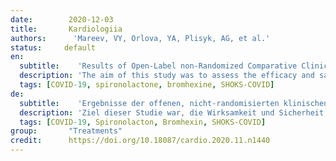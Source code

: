 ```yaml
---
date:        2020-12-03
title:       Kardiologiia
authors:      'Mareev, VY, Orlova, YA, Plisyk, AG, et al.'
status:     default
en:
  subtitle:    'Results of Open-Label non-Randomized Comparative Clinical Trial: "BromhexIne and Spironolactone for CoronаvirUs Infection requiring hospiTalization (BISCUIT)"'
  description: 'The aim of this study was to assess the efficacy and safety of a combination of bromhexine at a dose of 8 mg 4 times a day and spironolactone 50 mg per day in patients with mild and moderate COVID 19.Material and methods It was an open, prospective comparative non-randomized study. 103 patients were included (33 in the bromhexine and spironolactone group and 70 in the control group). All patients had a confirmed 2019 novel coronavirus infection (COVID 19) based on a positive polymerase chain reaction (PCR) for SARS-CoV-2 virus RNA and/or a typical pattern of viral pneumonia on multispiral computed tomography. The severity of lung damage was limited to stage I-II, the level of CRP should not exceed 60 mg/dL and SO2 in the air within 92-98%. The duration of treatment is 10 days.Results The decrease in scores on the SHOKS-COVID scale, which, in addition to assessing the clinical status, the dynamics of CRP (a marker of inflammation), D-dimer (a marker of thrombus formation), and the degree of lung damage on CT (primary endpoint) was statistically significant in both groups and differences between them was not identified. Analysis for the group as a whole revealed a statistically significant reduction in hospitalization time from 10.4 to 9.0 days (by 1.5 days) and fever time from 6.5 to 3.9 days (by 2.5 days). Given the incomplete balance of the groups, the main analysis included 66 patients who were match with using propensity score matching. In matched patients, temperature normalization in the bromhexine/spironolactone group occurred 2 days faster than in the control group. Virus elimination by the 10th day was recorded in all patients in the bromhexine/spironolactone group; the control group viremia continued in 23.3%. The number of patients who had a positive PCR to the SARS-CoV-2 virus on the 10th day of hospitalization or longer (≥10 days) hospitalization in the control group was 20/21 (95.2%), and in the group with bromhexine /spironolactone -14/24 (58.3%). The odds ratio of having a positive PCR or more than ten days of hospitalization was 0.07 with bromhexine and spironolactone versus controls. No side effects were reported in the study group.Conclusion The combination of bromhexine with spironolactone appeared effective in treating a new coronavirus infection by achieving a faster normalization of the clinical condition, lowering the temperature one and a half times faster, and reducing explanatory combine endpoint the viral load or long duration of hospitalization (≥ 10 days).'
  tags: [COVID-19, spironolactone, bromhexine, SHOKS-COVID]
de: 
  subtitle:    'Ergebnisse der offenen, nicht-randomisierten klinischen Vergleichsstudie: "Bromhexin und Spironolacton bei hospitalisierungspflichtiger Coronavirus-Infektion (BISCUIT)"'
  description: 'Ziel dieser Studie war, die Wirksamkeit und Sicherheit einer Kombination aus Bromhexin in einer Dosis von 8 mg viermal täglich und Spironolacton 50 mg pro Tag bei Patienten mit leichter und mittelschwerer COVID 19 zu bewerten.Material und Methoden Es handelte sich um eine offene, prospektive, vergleichende, nicht-randomisierte Studie. 103 Patienten wurden eingeschlossen (33 in der Bromhexin- und Spironolacton-Gruppe und 70 in der Kontrollgruppe). Alle Patienten hatten eine bestätigte 2019 neuartige Coronavirus-Infektion (COVID 19) auf der Grundlage einer positiven Polymerase-Kettenreaktion (PCR) für SARS-CoV-2-Virus-RNA und/oder eines typischen Musters einer viralen Lungenentzündung auf der multispiralen Computertomographie. Der Schweregrad der Lungenschädigung wurde auf das Stadium I-II begrenzt, der CRP-Wert sollte 60 mg/dL nicht überschreiten und der SO2-Gehalt der Luft innerhalb von 92-98 % liegen. Ergebnisse Der Rückgang der Werte auf der SHOKS-COVID-Skala, die neben dem klinischen Status auch die Dynamik von CRP (einem Entzündungsmarker), D-Dimer (einem Marker für die Thrombusbildung) und den Grad der Lungenschädigung im CT (primärer Endpunkt) bewertet, war in beiden Gruppen statistisch signifikant, und es wurden keine Unterschiede zwischen ihnen festgestellt. Die Analyse für die Gesamtgruppe ergab eine statistisch signifikante Verringerung der Krankenhausaufenthaltszeit von 10,4 auf 9,0 Tage (um 1,5 Tage) und der Fieberzeit von 6,5 auf 3,9 Tage (um 2,5 Tage). Angesichts der unvollständigen Ausgewogenheit der Gruppen umfasste die Hauptanalyse 66 Patienten, die mittels Propensity Score Matching angepasst wurden. Bei den gematchten Patienten trat die Temperaturnormalisierung in der Bromhexin/Spironolacton-Gruppe 2 Tage schneller ein als in der Kontrollgruppe. Bei allen Patienten der Bromhexin/Spironolacton-Gruppe wurde bis zum 10. Tag eine Viruseliminierung festgestellt; in der Kontrollgruppe bestand die Virämie bei 23,3 % weiter. Die Zahl der Patienten, die am 10. Tag des Krankenhausaufenthalts oder bei längerem (≥10 Tage) Krankenhausaufenthalt eine positive PCR auf das SARS-CoV-2-Virus hatten, betrug in der Kontrollgruppe 20/21 (95,2 %) und in der Gruppe mit Bromhexin/Spironolacton -14/24 (58,3 %). Das Odds-Ratio für eine positive PCR oder einen Krankenhausaufenthalt von mehr als zehn Tagen lag bei Bromhexin und Spironolacton im Vergleich zur Kontrollgruppe bei 0,07. Die Kombination von Bromhexin mit Spironolacton schien bei der Behandlung einer neuen Coronavirus-Infektion wirksam zu sein, da sie eine schnellere Normalisierung des klinischen Zustands, eine eineinhalbmal schnellere Senkung der Temperatur und eine Verringerung des erklärenden kombinierten Endpunkts, der Viruslast oder der langen Dauer des Krankenhausaufenthalts (≥ 10 Tage), bewirkte.'
  tags: [COVID-19, Spironolacton, Bromhexin, SHOKS-COVID]
group:       "Treatments"
credit:      https://doi.org/10.18087/cardio.2020.11.n1440
---
```

